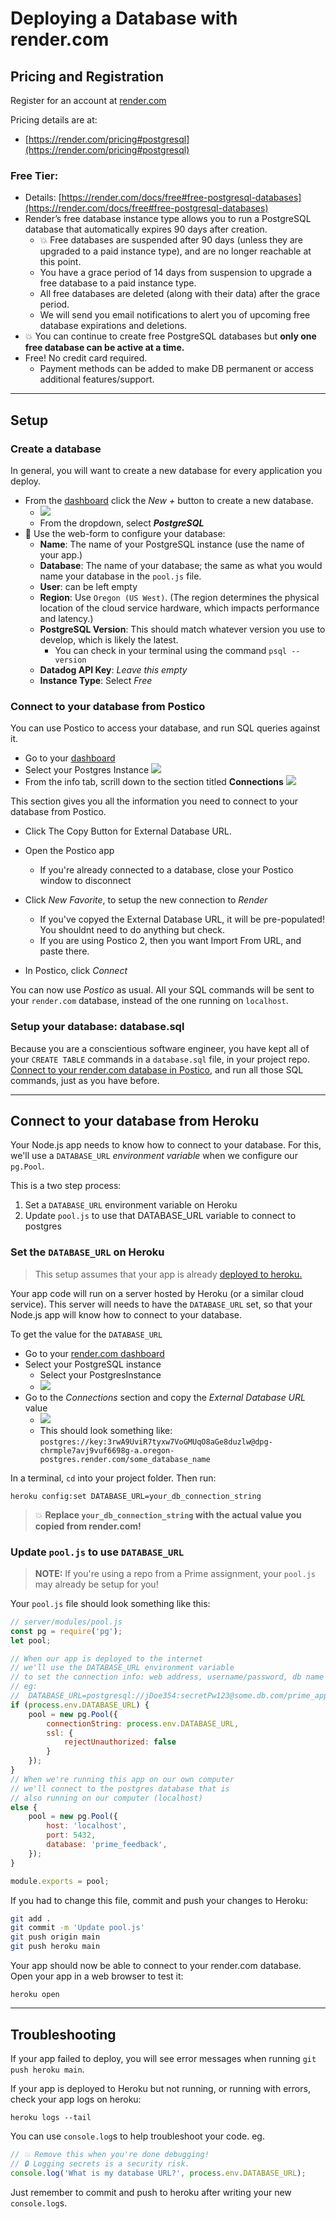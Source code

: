 # Deploying a Database with render.com

## Pricing and Registration

Register for an account at [render.com](https://dashboard.render.com/register?next=%2F)

Pricing details are at:

- [https://render.com/pricing#postgresql](https://render.com/pricing#postgresql)

### Free Tier:

- Details: [https://render.com/docs/free#free-postgresql-databases](https://render.com/docs/free#free-postgresql-databases)
- Render’s free database instance type allows you to run a PostgreSQL database that automatically expires 90 days after creation.
	- 💥 Free databases are suspended after 90 days (unless they are upgraded to a paid instance type), and are no longer reachable at this point. 
	- You have a grace period of 14 days from suspension to upgrade a free database to a paid instance type. 
	- All free databases are deleted (along with their data) after the grace period.
	- We will send you email notifications to alert you of upcoming free database expirations and deletions.
- 💥 You can continue to create free PostgreSQL databases but **only one free database can be active at a time.**
- Free! No credit card required.
    - Payment methods can be added to make DB permanent or access additional features/support.

---

## Setup

### Create a database

In general, you will want to create a new database for every application you deploy.

- From the [dashboard](https://dashboard.render.com/) click the _New +_ button to create a new database. 
    - ![](../images/render-00.png)
	- From the dropdown, select _**PostgreSQL**_
- 📝 Use the web-form to configure your database:
	- **Name**: The name of your PostgreSQL instance (use the name of your app.)
	- **Database**: The name of your database; the same as what you would name your database in the `pool.js` file.
	- **User**: can be left empty
	- **Region**: Use `Oregon (US West)`. (The region determines the physical location of the cloud service hardware, which impacts performance and latency.)
	- **PostgreSQL Version**: This should match whatever version you use to develop, which is likely the latest.
		- You can check in your terminal using the command `psql --version`
	- **Datadog API Key**: _Leave this empty_
	- **Instance Type**: Select _Free_

### Connect to your database from Postico

You can use Postico to access your database, and run SQL queries against it.

- Go to your [dashboard](https://dashboard.render.com/)
- Select your Postgres Instance
![](../images/render-01.png)
- From the info tab, scrill down to the section titled **Connections**
![](../images/render-02.png)

This section gives you all the information you need to connect to your database from Postico.

- Click The Copy Button for External Database URL. 

- Open the Postico app
	- If you're already connected to a database, close your Postico window to disconnect
- Click _New Favorite_, to setup the new connection to _Render_
	- If you've copyed the External Database URL, it will be pre-populated! You shouldnt need to do anything but check.
 	- If you are using Postico 2, then you want Import From URL, and paste there.
- In Postico, click _Connect_


You can now use _Postico_ as usual. All your SQL commands will be sent to  your `render.com` database, instead of the one running on `localhost`.


### Setup your database: database.sql

Because you are a conscientious software engineer, you have kept all of your `CREATE TABLE` commands in a `database.sql` file, in your project repo. [Connect to your render.com database in Postico](#connect-to-your-database), and run all those SQL commands, just as you have before.

---

## Connect to your database from Heroku

Your Node.js app needs to know how to connect to your database. For this, we'll use a `DATABASE_URL` _environment variable_ when we configure our `pg.Pool`.

This is a two step process:

1. Set a `DATABASE_URL` environment variable on Heroku
2. Update `pool.js` to use that DATABASE_URL variable to connect to postgres

### Set the `DATABASE_URL` on Heroku

> This setup assumes that your app is already [deployed to heroku.](./deploy-heroku.md)

Your app code will run on a server hosted by Heroku (or a similar cloud service). This server will needs to have the `DATABASE_URL` set, so that your Node.js app will know how to connect to your database.

To get the value for the `DATABASE_URL`

- Go to your [render.com dashboard](https://dashboard.render.com/)
- Select your PostgreSQL instance
    - Select your PostgresInstance
    - ![](../images/render-01.png)
- Go to the _Connections_ section and copy the _External Database URL_ value
    - ![](../images/render-04.png)
    - This should look something like: `postgres://key:3rwA9UviR7tyxw7VoGMUqO8aGe8duzlw@dpg-chrmple7avj9vuf6698g-a.oregon-postgres.render.com/some_database_name`

In a terminal, `cd` into your project folder. Then run:

```
heroku config:set DATABASE_URL=your_db_connection_string
```

> 💥 **Replace `your_db_connection_string` with the actual value you copied from render.com!**

### Update `pool.js` to use `DATABASE_URL`

> **NOTE:** If you're using a repo from a Prime assignment, your `pool.js` may already be setup for you!

Your `pool.js` file should look something like this:

```js
// server/modules/pool.js
const pg = require('pg');
let pool;

// When our app is deployed to the internet 
// we'll use the DATABASE_URL environment variable
// to set the connection info: web address, username/password, db name
// eg: 
//  DATABASE_URL=postgresql://jDoe354:secretPw123@some.db.com/prime_app
if (process.env.DATABASE_URL) {
    pool = new pg.Pool({
        connectionString: process.env.DATABASE_URL,
        ssl: {
            rejectUnauthorized: false
        }
    });
}
// When we're running this app on our own computer
// we'll connect to the postgres database that is 
// also running on our computer (localhost)
else {
    pool = new pg.Pool({
        host: 'localhost',
        port: 5432,
        database: 'prime_feedback', 
    });
}

module.exports = pool;
```

If you had to change this file, commit and push your changes to Heroku:

```sh
git add .
git commit -m 'Update pool.js'
git push origin main
git push heroku main
```

Your app should now be able to connect to your render.com database. Open your app in a web browser to test it:

```
heroku open
```

---

## Troubleshooting

If your app failed to deploy, you will see error messages when running `git push heroku main`.

If your app is deployed to Heroku but not running, or running with errors, check your app logs on heroku:

```
heroku logs --tail
```

You can use `console.log`s to help troubleshoot your code. eg.

```js
// 💥 Remove this when you're done debugging! 
// 🔒 Logging secrets is a security risk.
console.log('What is my database URL?', process.env.DATABASE_URL);
```

Just remember to commit and push to heroku after writing your new `console.log`s.